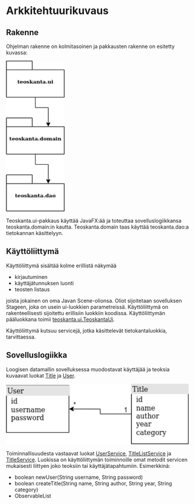 # Arkkitehtuurikuvaus

## Rakenne

Ohjelman rakenne on kolmitasoinen ja pakkausten rakenne on esitetty kuvassa:

<img src="https://github.com/NuiS4ncE/ot-harjoitustyo/blob/master/Teoskanta/dokumentointi/images/ak1.png" width="160">

Teoskanta.ui-pakkaus käyttää JavaFX:ää ja toteuttaa sovelluslogiikkansa teoskanta.domain:in kautta. Teoskanta.domain taas käyttää teoskanta.dao:a tietokannan käsittelyyn. 

## Käyttöliittymä 

Käyttöliittymä sisältää kolme erillistä näkymää

- kirjautuminen
- käyttäjätunnuksen luonti
- teosten listaus

joista jokainen on oma Javan Scene-olionsa. Oliot sijoitetaan sovelluksen Stageen, joka on 
usein ui-luokkien parametreissä. Käyttöliittymä on rakenteellisesti sijoitettu erillisiin luokkiin koodissa.
Käyttöliittymän pääluokkana toimii [teoskanta.ui.TeoskantaUi](https://github.com/NuiS4ncE/ot-harjoitustyo/blob/master/Teoskanta/src/main/java/teoskanta/ui/TeoskantaUi.java). 

Käyttöliittymä kutsuu servicejä, jotka käsittelevät tietokantaluokkia, tarvittaessa.


## Sovelluslogiikka 

Loogisen datamallin sovelluksessa muodostavat käyttäjää ja teoksia kuvaavat luokat [Title](https://github.com/NuiS4ncE/ot-harjoitustyo/blob/master/Teoskanta/src/main/java/teoskanta/title/Title.java) ja [User](https://github.com/NuiS4ncE/ot-harjoitustyo/blob/master/Teoskanta/src/main/java/teoskanta/user/User.java). 

<img src="https://github.com/NuiS4ncE/ot-harjoitustyo/blob/master/Teoskanta/dokumentointi/images/logicaldatamodel.png" width="500">

Toiminnallisuudesta vastaavat luokat [UserService](https://github.com/NuiS4ncE/ot-harjoitustyo/blob/master/Teoskanta/src/main/java/teoskanta/user/UserService.java), [TitleListService](https://github.com/NuiS4ncE/ot-harjoitustyo/blob/master/Teoskanta/src/main/java/teoskanta/title/TitleListService.java) ja [TitleService](https://github.com/NuiS4ncE/ot-harjoitustyo/blob/master/Teoskanta/src/main/java/teoskanta/title/TitleService.java). Luokissa on käyttöliittymän toiminnoille omat metodit servicen mukaisesti liittyen joko teoksiin tai käyttäjätapahtumiin. 
Esimerkkinä: 
 - boolean newUser(String username, String password)
 - boolean createTitle(String name, String author, String year, String category)
 - ObservableList<Title> getObservableTitles(String category)
 - boolean deleteTitle(Title title)

TitleService ja TitleListService pakkauksessa [teoskanta.title](https://github.com/NuiS4ncE/ot-harjoitustyo/tree/master/Teoskanta/src/main/java/teoskanta/title) käyttävät tietokantaan tallennettuja tietoja pakkauksessa [teoskanta.title.dao](https://github.com/NuiS4ncE/ot-harjoitustyo/tree/master/Teoskanta/src/main/java/teoskanta/title/dao) olevan [DBTitleDaon](https://github.com/NuiS4ncE/ot-harjoitustyo/blob/master/Teoskanta/src/main/java/teoskanta/title/dao/DBTitleDao.java) kautta. 
Pakkauksessa [teoskanta.user](https://github.com/NuiS4ncE/ot-harjoitustyo/tree/master/Teoskanta/src/main/java/teoskanta/user) oleva UserService taas käyttää tietoja pakkauksessa [teoskanta.user.dao](https://github.com/NuiS4ncE/ot-harjoitustyo/tree/master/Teoskanta/src/main/java/teoskanta/user/dao) olevan [DBUserDaon](https://github.com/NuiS4ncE/ot-harjoitustyo/blob/master/Teoskanta/src/main/java/teoskanta/user/dao/DBUserDao.java) kautta. 

<img src="https://github.com/NuiS4ncE/ot-harjoitustyo/blob/master/Teoskanta/dokumentointi/images/classmodel.png" width="700">
